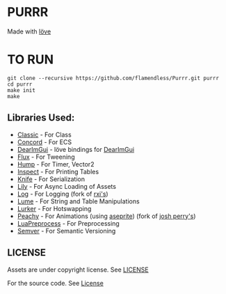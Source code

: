 # PURRR
Made with [löve](https://love2d.org)

# TO RUN

```
git clone --recursive https://github.com/flamendless/Purrr.git purrr
cd purrr
make init
make
```

## Libraries Used:
* [Classic](https://github.com/rxi/classic) - For Class
* [Concord](https://github.com/Tjakka5/Concord) - For ECS
* [DearImGui](https://github.com/MikuAuahDark/love-imgui) - löve bindings for [DearImGui](https://github.com/ocornut/imgui)
* [Flux](https://github.com/rxi/flux) - For Tweening
* [Hump](https://github.com/vrld/hump) - For Timer, Vector2
* [Inspect](http://github.com/kikito/inspect.lua) - For Printing Tables
* [Knife](https://github.com/airstruck/knife) - For Serialization
* [Lily](https://github.com/MikuAuahDark/lily) - For Async Loading of Assets
* [Log](https://github.com/flamendless/log) - For Logging (fork of [rxi's](https://github.com/rxi/log))
* [Lume](https://github.com/rxi/lume) - For String and Table Manipulations
* [Lurker](https://github.com/rxi/lurker) - For Hotswapping
* [Peachy](https://github.com/flamendless/peachy) - For Animations (using [aseprite](https://www.aseprite.org/)) (fork of [josh perry's](https://github.com/josh-perry/peachy))
* [LuaPreprocess](https://github.com/ReFreezed/LuaPreprocess/) - For Preprocessing
* [Semver](https://github.com/kikito/semver.lua) - For Semantic Versioning

## LICENSE

Assets are under copyright license. See [LICENSE](https://github.com/flamendless/Purrr/blob/master/assets/LICENSE)

For the source code. See [License](https://github.com/flamendless/Purrr/blob/master/LICENSE)
